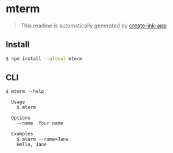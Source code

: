 # mterm

> This readme is automatically generated by [create-ink-app](https://github.com/vadimdemedes/create-ink-app)

## Install

```bash
$ npm install --global mterm
```

## CLI

```
$ mterm --help

  Usage
    $ mterm

  Options
    --name  Your name

  Examples
    $ mterm --name=Jane
    Hello, Jane
```
